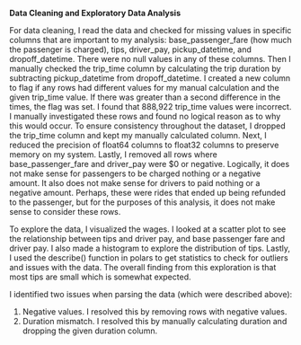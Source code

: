 **Data Cleaning and Exploratory Data Analysis**

For data cleaning, I read the data and checked for missing values in specific columns that are important to my analysis: base_passenger_fare (how much the passenger is charged), tips, driver_pay, pickup_datetime, and dropoff_datetime. There were no null values in any of these columns. Then I manually checked the trip_time column by calculating the trip duration by subtracting pickup_datetime from dropoff_datetime. I created a new column to flag if any rows had different values for my manual calculation and the given trip_time value. If there was greater than a second difference in the times, the flag was set. I found that 888,922 trip_time values were incorrect. I manually investigated these rows and found no logical reason as to why this would occur. To ensure consistency throughout the dataset, I dropped the trip_time column and kept my manually calculated column. Next, I reduced the precision of float64 columns to float32 columns to preserve memory on my system. Lastly, I removed all rows where base_passenger_fare and driver_pay were $0 or negative. Logically, it does not make sense for passengers to be charged nothing or a negative amount. It also does not make sense for drivers to paid nothing or a negative amount. Perhaps, these were rides that ended up being refunded to the passenger, but for the purposes of this analysis, it does not make sense to consider these rows. 

To explore the data, I visualized the wages. I looked at a scatter plot to see the relationship between tips and driver pay, and base passenger fare and driver pay. I also made a histogram to explore the distribution of tips. Lastly, I used the describe() function in polars to get statistics to check for outliers and issues with the data. The overall finding from this exploration is that most tips are small which is somewhat expected.

I identified two issues when parsing the data (which were described above):
1. Negative values. I resolved this by removing rows with negative values.
2. Duration mismatch. I resolved this by manually calculating duration and dropping the given duration column.
